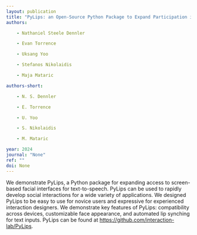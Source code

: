 ```yaml
---
layout: publication
title: "PyLips: an Open-Source Python Package to Expand Participation in Embodied Interaction"
authors:

    - Nathaniel Steele Dennler

    - Evan Torrence

    - Uksang Yoo

    - Stefanos Nikolaidis

    - Maja Mataric

authors-short:

    - N. S. Dennler

    - E. Torrence

    - U. Yoo

    - S. Nikolaidis

    - M. Mataric

year: 2024
journal: "None"
ref: ""
doi: None
---
```


 We demonstrate PyLips, a Python package for expanding access to screen-based facial interfaces for text-to-speech. PyLips can be used to rapidly develop social interactions for a wide variety of applications. We designed PyLips to be easy to use for novice users and expressive for experienced interaction designers. We demonstrate key features of PyLips: compatibility across devices, customizable face appearance, and automated lip synching for text inputs. PyLips can be found at https://github.com/interaction-lab/PyLips. 
    